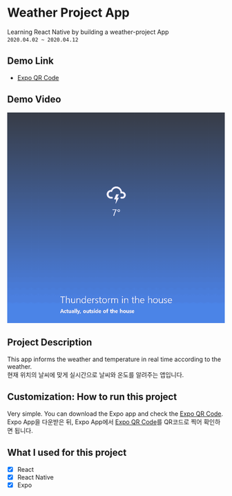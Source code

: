 # Weather Project App

Learning React Native by building a weather-project App  
`2020.04.02 ~ 2020.04.12`

## Demo Link

- [Expo QR Code](https://expo.io/@wook2124/weather-project)

## Demo Video

![](weather-project_demo.gif)

## Project Description 

This app informs the weather and temperature in real time according to the weather.  
현재 위치의 날씨에 맞게 실시간으로 날씨와 온도를 알려주는 앱입니다.

## Customization: How to run this project

Very simple. You can download the Expo app and check the [Expo QR Code](https://expo.io/@wook2124/weather-project).  
Expo App을 다운받은 뒤, Expo App에서 [Expo QR Code](https://expo.io/@wook2124/weather-project)를 QR코드로 찍어 확인하면 됩니다.

## What I used for this project 

- [X] React
- [X] React Native
- [X] Expo
